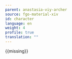 ```yaml
---
parent: anastasia-viy-archer
source: fgo-material-xiv
id: character
language: en
weight: 4
profile: true
translation: ""
---
```


{{missing}}
